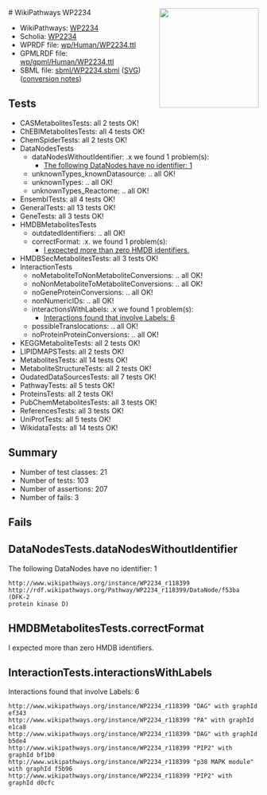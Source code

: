 <img style="float: right; width: 200px" src="../logo.png" />
# WikiPathways WP2234

* WikiPathways: [WP2234](https://identifiers.org/wikipathways:WP2234)
* Scholia: [WP2234](https://scholia.toolforge.org/wikipathways/WP2234)
* WPRDF file: [wp/Human/WP2234.ttl](../wp/Human/WP2234.ttl)
* GPMLRDF file: [wp/gpml/Human/WP2234.ttl](../wp/gpml/Human/WP2234.ttl)
* SBML file: [sbml/WP2234.sbml](../sbml/WP2234.sbml) ([SVG](../sbml/WP2234.svg)) ([conversion notes](../sbml/WP2234.txt))

## Tests
* CASMetabolitesTests: all 2 tests OK!
* ChEBIMetabolitesTests: all 4 tests OK!
* ChemSpiderTests: all 2 tests OK!
* DataNodesTests
    * dataNodesWithoutIdentifier: .x we found 1 problem(s):
        * [The following DataNodes have no identifier: 1](#d2d32fa0)
    * unknownTypes_knownDatasource: .. all OK!
    * unknownTypes: .. all OK!
    * unknownTypes_Reactome: .. all OK!
* EnsemblTests: all 4 tests OK!
* GeneralTests: all 13 tests OK!
* GeneTests: all 3 tests OK!
* HMDBMetabolitesTests
    * outdatedIdentifiers: .. all OK!
    * correctFormat: .x. we found 1 problem(s):
        * [I expected more than zero HMDB identifiers.](#ad154c1e)
* HMDBSecMetabolitesTests: all 3 tests OK!
* InteractionTests
    * noMetaboliteToNonMetaboliteConversions: .. all OK!
    * noNonMetaboliteToMetaboliteConversions: .. all OK!
    * noGeneProteinConversions: .. all OK!
    * nonNumericIDs: .. all OK!
    * interactionsWithLabels: .x we found 1 problem(s):
        * [Interactions found that involve Labels: 6](#630d267d)
    * possibleTranslocations: .. all OK!
    * noProteinProteinConversions: .. all OK!
* KEGGMetaboliteTests: all 2 tests OK!
* LIPIDMAPSTests: all 2 tests OK!
* MetabolitesTests: all 14 tests OK!
* MetaboliteStructureTests: all 2 tests OK!
* OudatedDataSourcesTests: all 7 tests OK!
* PathwayTests: all 5 tests OK!
* ProteinsTests: all 2 tests OK!
* PubChemMetabolitesTests: all 3 tests OK!
* ReferencesTests: all 3 tests OK!
* UniProtTests: all 5 tests OK!
* WikidataTests: all 14 tests OK!


## Summary

* Number of test classes: 21
* Number of tests: 103
* Number of assertions: 207
* Number of fails: 3

## Fails

<a name="d2d32fa0" />

## DataNodesTests.dataNodesWithoutIdentifier

The following DataNodes have no identifier: 1
```
http://www.wikipathways.org/instance/WP2234_r118399 http://rdf.wikipathways.org/Pathway/WP2234_r118399/DataNode/f53ba (DFK-2
protein kinase D)
```

<a name="ad154c1e" />

## HMDBMetabolitesTests.correctFormat

I expected more than zero HMDB identifiers.
<a name="630d267d" />

## InteractionTests.interactionsWithLabels

Interactions found that involve Labels: 6
```
http://www.wikipathways.org/instance/WP2234_r118399 "DAG" with graphId ef343
http://www.wikipathways.org/instance/WP2234_r118399 "PA" with graphId e1ca8
http://www.wikipathways.org/instance/WP2234_r118399 "DAG" with graphId b5de4
http://www.wikipathways.org/instance/WP2234_r118399 "PIP2" with graphId bf1b0
http://www.wikipathways.org/instance/WP2234_r118399 "p38 MAPK module" with graphId f5b96
http://www.wikipathways.org/instance/WP2234_r118399 "PIP2" with graphId d0cfc
```


